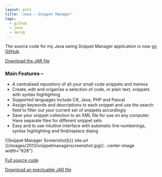 ```yaml
---
layout: post
title: 'Java – Snippet Manager'
tags:
  - github
  - java
  - swing
---
```

The source code for my Java swing Snippet Manager application is now [on GitHub][1].

[Download the JAR file][2]

### Main Features –

  * A centralised repository of all your small code snippets and memos
  * Create, edit and origanise a selection of code, or plain text, snippets with syntax highlighting
  * Supported languages include C#, Java, PHP and Pascal
  * Assign keywords and descriptions to each snippet and use the search field to filter out your current set of snippets accordingly
  * Save your snippet collection to an XML file for use on any computer. Have separate files for different snippet sets
  * Easy and to use intuitive interface with automatic line numberings, syntax highlighting and find/replace dialog

![Snippet Manager Screenshot]({{ site.url }}/images/2013/snippetmanagerscreenshot.jpg){: .center-image width="626"}

[Full source code][1]

[Download an exectuable JAR file][2]

 [1]: https://github.com/raharrison/SnippetManager
 [2]: http://ryanharrison.co.uk/apps/snippetmanager/snippetmanager.zip